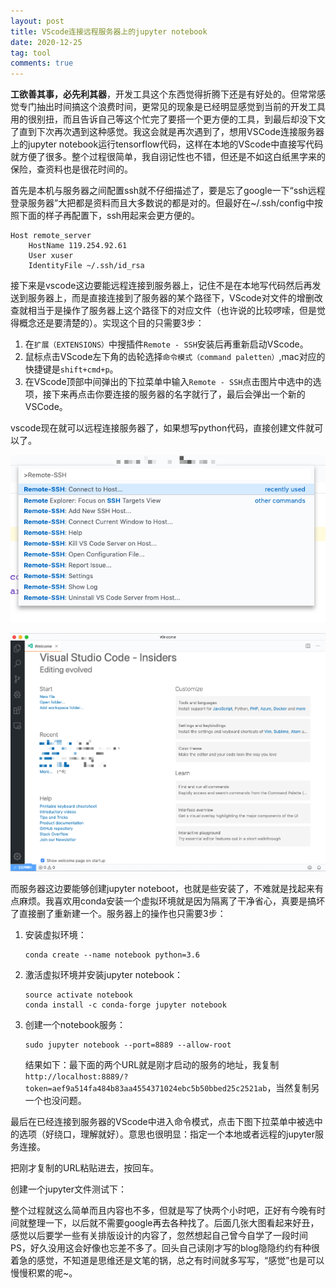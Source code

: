 ```yaml
---
layout: post
title: VScode连接远程服务器上的jupyter notebook
date: 2020-12-25
tag: tool
comments: true
---
```


**工欲善其事，必先利其器**，开发工具这个东西觉得折腾下还是有好处的。但常常感觉专门抽出时间搞这个浪费时间，更常见的现象是已经明显感觉到当前的开发工具用的很别扭，而且告诉自己等这个忙完了要搭一个更方便的工具，到最后却没下文了直到下次再次遇到这种感觉。我这会就是再次遇到了，想用VSCode连接服务器上的jupyter notebook运行tensorflow代码，这样在本地的VScode中直接写代码就方便了很多。整个过程很简单，我自诩记性也不错，但还是不如这白纸黑字来的保险，查资料也是很花时间的。

首先是本机与服务器之间配置ssh就不仔细描述了，要是忘了google一下“ssh远程登录服务器”大把都是资料而且大多数说的都是对的。但最好在~/.ssh/config中按照下面的样子再配置下，ssh用起来会更方便的。

```shell
Host remote_server
	HostName 119.254.92.61
	User xuser
	IdentityFile ~/.ssh/id_rsa
```

接下来是vscode这边要能远程连接到服务器上，记住不是在本地写代码然后再发送到服务器上，而是直接连接到了服务器的某个路径下，VScode对文件的增删改查就相当于是操作了服务器上这个路径下的对应文件（也许说的比较啰嗦，但是觉得概念还是要清楚的）。实现这个目的只需要3步：

1. 在`扩展（EXTENSIONS）`中搜插件`Remote - SSH`安装后再重新启动VScode。
2. 鼠标点击VScode左下角的齿轮选择`命令模式（command paletten）`,mac对应的快捷键是`shift+cmd+p`。
3. 在VScode顶部中间弹出的下拉菜单中输入`Remote - SSH`点击图片中选中的选项，接下来再点击你要连接的服务器的名字就行了，最后会弹出一个新的VSCode。

vscode现在就可以远程连接服务器了，如果想写python代码，直接创建文件就可以了。

![vscode-connet-server](/assets/img/vscode-connet-server.png)

![server-vscode](/assets/img/server-vscode.png)

而服务器这边要能够创建jupyter noteboot，也就是些安装了，不难就是找起来有点麻烦。我喜欢用conda安装一个虚拟环境就是因为隔离了干净省心，真要是搞坏了直接删了重新建一个。服务器上的操作也只需要3步：

1. 安装虚拟环境：

   ```shell
   conda create --name notebook python=3.6
   ```

2. 激活虚拟环境并安装jupyter notebook：

   ```shell
   source activate notebook
   conda install -c conda-forge jupyter notebook
   ```

3. 创建一个notebook服务：

   ```shell
   sudo jupyter notebook --port=8889 --allow-root
   ```

   结果如下：最下面的两个URL就是刚才启动的服务的地址，我复制`http://localhost:8889/?token=aef9a514fa484b83aa4554371024ebc5b50bbed25c2521ab`，当然复制另一个也没问题。


 最后在已经连接到服务器的VScode中进入命令模式，点击下图下拉菜单中被选中的选项（好绕口，理解就好）。意思也很明显：指定一个本地或者远程的jupyter服务连接。


把刚才复制的URL粘贴进去，按回车。



创建一个jupyter文件测试下：



整个过程就这么简单而且内容也不多，但就是写了快两个小时吧，正好有今晚有时间就整理一下，以后就不需要google再去各种找了。后面几张大图看起来好丑，感觉以后要学一些有关排版设计的内容了，忽然想起自己曾今自学了一段时间PS，好久没用这会好像也忘差不多了。回头自己读刚才写的blog隐隐约约有种很着急的感觉，不知道是思维还是文笔的锅，总之有时间就多写写，“感觉”也是可以慢慢积累的呢~。


